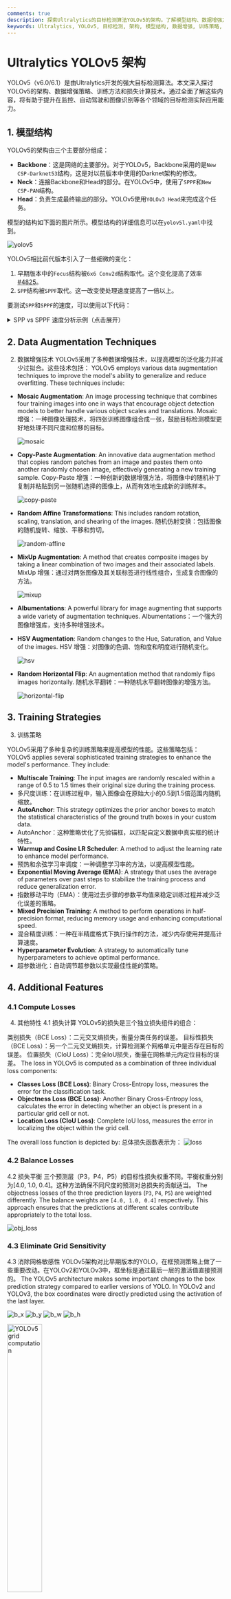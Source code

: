 ```yaml
---
comments: true
description: 探索Ultralytics的目标检测算法YOLOv5的架构。了解模型结构、数据增强方法、训练策略和损失计算技术。
keywords: Ultralytics, YOLOv5, 目标检测, 架构, 模型结构, 数据增强, 训练策略, 损失计算
---
```


# Ultralytics YOLOv5 架构

YOLOv5（v6.0/6.1）是由Ultralytics开发的强大目标检测算法。本文深入探讨YOLOv5的架构、数据增强策略、训练方法和损失计算技术。通过全面了解这些内容，将有助于提升在监控、自动驾驶和图像识别等各个领域的目标检测实际应用能力。

## 1. 模型结构

YOLOv5的架构由三个主要部分组成：

- **Backbone**：这是网络的主要部分。对于YOLOv5，Backbone采用的是`New CSP-Darknet53`结构，这是对以前版本中使用的Darknet架构的修改。
- **Neck**：连接Backbone和Head的部分。在YOLOv5中，使用了`SPPF`和`New CSP-PAN`结构。
- **Head**：负责生成最终输出的部分。YOLOv5使用`YOLOv3 Head`来完成这个任务。

模型的结构如下面的图片所示。模型结构的详细信息可以在`yolov5l.yaml`中找到。

![yolov5](https://user-images.githubusercontent.com/31005897/172404576-c260dcf9-76bb-4bc8-b6a9-f2d987792583.png)

YOLOv5相比前代版本引入了一些细微的变化：

1. 早期版本中的`Focus`结构被`6x6 Conv2d`结构取代。这个变化提高了效率[#4825](https://github.com/ultralytics/yolov5/issues/4825)。
2. `SPP`结构被`SPPF`取代。这一改变使处理速度提高了一倍以上。

要测试`SPP`和`SPPF`的速度，可以使用以下代码：

<details>
<summary>SPP vs SPPF 速度分析示例（点击展开）</summary>

```python
import time
import torch
import torch.nn as nn


class SPP(nn.Module):
    def __init__(self):
        """初始化具有三种不同大小最大池化层的SPP模块。"""
        super().__init__()
        self.maxpool1 = nn.MaxPool2d(5, 1, padding=2)
        self.maxpool2 = nn.MaxPool2d(9, 1, padding=4)
        self.maxpool3 = nn.MaxPool2d(13, 1, padding=6)

    def forward(self, x):
        """对输入`x`应用三个最大池化层，并沿通道维度连接结果。"""
        o1 = self.maxpool1(x)
        o2 = self.maxpool2(x)
        o3 = self.maxpool3(x)
        return torch.cat([x, o1, o2, o3], dim=1)


class SPPF(nn.Module):
    def __init__(self):
        """初始化具有特定配置的MaxPool2d层的SPPF模块。"""
        super().__init__()
        self.maxpool = nn.MaxPool2d(5, 1, padding=2)

    def forward(self, x):
        """应用顺序最大池化，并与输入张量连接结果；期望输入张量x的任何形状。"""
        o1 = self.maxpool(x)
        o2 = self.maxpool(o1)
        o3 = self.maxpool(o2)
        return torch.cat([x, o1, o2, o3], dim=1)


def main():
    """比较SPP和SPPF在随机张量(8, 32, 16, 16)上的输出和性能。"""
    input_tensor = torch.rand(8, 32, 16, 16)
    spp = SPP()
    sppf = SPPF()
    output1 = spp(input_tensor)
    output2 = sppf(input_tensor)

    print(torch.equal(output1, output2))

    t_start = time.time()
    for _ in range(100):
        spp(input_tensor)
    print(f"SPP time: {time.time() - t_start}")

    t_start = time.time()
    for _ in range(100):
        sppf(input_tensor)
    print(f"SPPF time: {time.time() - t_start}")


if __name__ == '__main__':
    main()

```

result:

```
True
SPP time: 0.5373051166534424
SPPF time: 0.20780706405639648
```

</details>

## 2. Data Augmentation Techniques
2. 数据增强技术
YOLOv5采用了多种数据增强技术，以提高模型的泛化能力并减少过拟合。这些技术包括：
YOLOv5 employs various data augmentation techniques to improve the model's ability to generalize and reduce overfitting. These techniques include:

- **Mosaic Augmentation**: An image processing technique that combines four training images into one in ways that encourage object detection models to better handle various object scales and translations.
Mosaic 增强：一种图像处理技术，将四张训练图像组合成一张，鼓励目标检测模型更好地处理不同尺度和位移的目标。

  ![mosaic](https://user-images.githubusercontent.com/31005897/159109235-c7aad8f2-1d4f-41f9-8d5f-b2fde6f2885e.png)

- **Copy-Paste Augmentation**: An innovative data augmentation method that copies random patches from an image and pastes them onto another randomly chosen image, effectively generating a new training sample.
Copy-Paste 增强：一种创新的数据增强方法，将图像中的随机补丁复制并粘贴到另一张随机选择的图像上，从而有效地生成新的训练样本。

  ![copy-paste](https://user-images.githubusercontent.com/31005897/159116277-91b45033-6bec-4f82-afc4-41138866628e.png)

- **Random Affine Transformations**: This includes random rotation, scaling, translation, and shearing of the images.
随机仿射变换：包括图像的随机旋转、缩放、平移和剪切。

  ![random-affine](https://user-images.githubusercontent.com/31005897/159109326-45cd5acb-14fa-43e7-9235-0f21b0021c7d.png)

- **MixUp Augmentation**: A method that creates composite images by taking a linear combination of two images and their associated labels.
MixUp 增强：通过对两张图像及其关联标签进行线性组合，生成复合图像的方法。

  ![mixup](https://user-images.githubusercontent.com/31005897/159109361-3b24333b-f481-478b-ae00-df7838f0b5cd.png)

- **Albumentations**: A powerful library for image augmenting that supports a wide variety of augmentation techniques.
Albumentations：一个强大的图像增强库，支持多种增强技术。

- **HSV Augmentation**: Random changes to the Hue, Saturation, and Value of the images.
HSV 增强：对图像的色调、饱和度和明度进行随机变化。

  ![hsv](https://user-images.githubusercontent.com/31005897/159109407-83d100ba-1aba-4f4b-aa03-4f048f815981.png)

- **Random Horizontal Flip**: An augmentation method that randomly flips images horizontally.
随机水平翻转：一种随机水平翻转图像的增强方法。

  ![horizontal-flip](https://user-images.githubusercontent.com/31005897/159109429-0d44619a-a76a-49eb-bfc0-6709860c043e.png)

## 3. Training Strategies
3. 训练策略
   
YOLOv5采用了多种复杂的训练策略来提高模型的性能。这些策略包括：
YOLOv5 applies several sophisticated training strategies to enhance the model's performance. They include:

- **Multiscale Training**: The input images are randomly rescaled within a range of 0.5 to 1.5 times their original size during the training process.
- 多尺度训练：在训练过程中，输入图像会在原始大小的0.5到1.5倍范围内随机缩放。
- **AutoAnchor**: This strategy optimizes the prior anchor boxes to match the statistical characteristics of the ground truth boxes in your custom data.
- AutoAnchor：这种策略优化了先验锚框，以匹配自定义数据中真实框的统计特性。
- **Warmup and Cosine LR Scheduler**: A method to adjust the learning rate to enhance model performance.
- 预热和余弦学习率调度：一种调整学习率的方法，以提高模型性能。
- **Exponential Moving Average (EMA)**: A strategy that uses the average of parameters over past steps to stabilize the training process and reduce generalization error.
- 指数移动平均（EMA）：使用过去步骤的参数平均值来稳定训练过程并减少泛化误差的策略。
- **Mixed Precision Training**: A method to perform operations in half-precision format, reducing memory usage and enhancing computational speed.
- 混合精度训练：一种在半精度格式下执行操作的方法，减少内存使用并提高计算速度。
- **Hyperparameter Evolution**: A strategy to automatically tune hyperparameters to achieve optimal performance.
- 超参数进化：自动调节超参数以实现最佳性能的策略。

## 4. Additional Features

### 4.1 Compute Losses
4. 其他特性
4.1 损失计算
YOLOv5的损失是三个独立损失组件的组合：

类别损失（BCE Loss）：二元交叉熵损失，衡量分类任务的误差。
目标性损失（BCE Loss）：另一个二元交叉熵损失，计算检测某个网格单元中是否存在目标的误差。
位置损失（CIoU Loss）：完全IoU损失，衡量在网格单元内定位目标的误差。
The loss in YOLOv5 is computed as a combination of three individual loss components:

- **Classes Loss (BCE Loss)**: Binary Cross-Entropy loss, measures the error for the classification task.
- **Objectness Loss (BCE Loss)**: Another Binary Cross-Entropy loss, calculates the error in detecting whether an object is present in a particular grid cell or not.
- **Location Loss (CIoU Loss)**: Complete IoU loss, measures the error in localizing the object within the grid cell.

The overall loss function is depicted by:
总体损失函数表示为：
![loss](https://latex.codecogs.com/svg.image?Loss=\lambda_1L_{cls}+\lambda_2L_{obj}+\lambda_3L_{loc})

### 4.2 Balance Losses
4.2 损失平衡
三个预测层（P3，P4，P5）的目标性损失权重不同。平衡权重分别为[4.0, 1.0, 0.4]。这种方法确保不同尺度的预测对总损失的贡献适当。
The objectness losses of the three prediction layers (`P3`, `P4`, `P5`) are weighted differently. The balance weights are `[4.0, 1.0, 0.4]` respectively. This approach ensures that the predictions at different scales contribute appropriately to the total loss.

![obj_loss](https://latex.codecogs.com/svg.image?L_{obj}=4.0\cdot&space;L_{obj}^{small}+1.0\cdot&space;L_{obj}^{medium}+0.4\cdot&space;L_{obj}^{large})

### 4.3 Eliminate Grid Sensitivity
4.3 消除网格敏感性
YOLOv5架构对比早期版本的YOLO，在框预测策略上做了一些重要改动。在YOLOv2和YOLOv3中，框坐标是通过最后一层的激活值直接预测的。
The YOLOv5 architecture makes some important changes to the box prediction strategy compared to earlier versions of YOLO. In YOLOv2 and YOLOv3, the box coordinates were directly predicted using the activation of the last layer.

![b_x](<https://latex.codecogs.com/svg.image?b_x=\sigma(t_x)+c_x>)
![b_y](<https://latex.codecogs.com/svg.image?b_y=\sigma(t_y)+c_y>)
![b_w](https://latex.codecogs.com/svg.image?b_w=p_w\cdot&space;e^{t_w})
![b_h](https://latex.codecogs.com/svg.image?b_h=p_h\cdot&space;e^{t_h})

<img src="https://user-images.githubusercontent.com/31005897/158508027-8bf63c28-8290-467b-8a3e-4ad09235001a.png#pic_center" width=40% alt="YOLOv5 grid computation">

However, in YOLOv5, the formula for predicting the box coordinates has been updated to reduce grid sensitivity and prevent the model from predicting unbounded box dimensions.
然而，在YOLOv5中，预测框坐标的公式进行了更新，以减少网格敏感性并防止模型预测无限制的框尺寸。

The revised formulas for calculating the predicted bounding box are as follows:
更新后的预测边界框公式如下：

![bx](<https://latex.codecogs.com/svg.image?b_x=(2\cdot\sigma(t_x)-0.5)+c_x>)
![by](<https://latex.codecogs.com/svg.image?b_y=(2\cdot\sigma(t_y)-0.5)+c_y>)
![bw](<https://latex.codecogs.com/svg.image?b_w=p_w\cdot(2\cdot\sigma(t_w))^2>)
![bh](<https://latex.codecogs.com/svg.image?b_h=p_h\cdot(2\cdot\sigma(t_h))^2>)

对比缩放前后的中心点偏移。中心点偏移范围从(0, 1)调整到(-0.5, 1.5)。因此，偏移可以很容易地得到0或1。
Compare the center point offset before and after scaling. The center point offset range is adjusted from (0, 1) to (-0.5, 1.5). Therefore, offset can easily get 0 or 1.

<img src="https://user-images.githubusercontent.com/31005897/158508052-c24bc5e8-05c1-4154-ac97-2e1ec71f582e.png#pic_center" width=40% alt="YOLOv5 grid scaling">
对比调整前后相对于锚框的高度和宽度缩放比。原始yolo/darknet框方程存在严重缺陷。宽度和高度完全不受限制，因为它们只是out=exp(in)，这很危险，可能导致梯度失控、不稳定性、NaN损失以及最终的训练。
Compare the height and width scaling ratio(relative to anchor) before and after adjustment. The original yolo/darknet box equations have a serious flaw. Width and Height are completely unbounded as they are simply out=exp(in), which is dangerous, as it can lead to runaway gradients, instabilities, NaN losses and ultimately a complete loss of training. [refer this issue](https://github.com/ultralytics/yolov5/issues/471#issuecomment-662009779)

<img src="https://user-images.githubusercontent.com/31005897/158508089-5ac0c7a3-6358-44b7-863e-a6e45babb842.png#pic_center" width=40% alt="YOLOv5 unbounded scaling">

### 4.4 构建目标

在YOLOv5中，构建目标过程对训练效率和模型准确性至关重要。它涉及将真实框分配到输出图中的适当网格单元，并与适当的锚框匹配。

此过程包括以下步骤：

- 计算真实框尺寸与每个锚模板尺寸的比率。

![rw](https://latex.codecogs.com/svg.image?r_w=w_{gt}/w_{at})

![rh](https://latex.codecogs.com/svg.image?r_h=h_{gt}/h_{at})

![rwmax](<https://latex.codecogs.com/svg.image?r_w^{max}=max(r_w,1/r_w)>)

![rhmax](<https://latex.codecogs.com/svg.image?r_h^{max}=max(r_h,1/r_h)>)

![rmax](<https://latex.codecogs.com/svg.image?r^{max}=max(r_w^{max},r_h^{max})>)

![match](https://latex.codecogs.com/svg.image?r^{max}<{\rm&space;anchor_t})

<img src="https://user-images.githubusercontent.com/31005897/158508119-fbb2e483-7b8c-4975-8e1f-f510d367f8ff.png#pic_center" width=70% alt="YOLOv5 IoU computation">

- 如果计算的比率在阈值范围内，则将真实框与相应的锚框匹配。

<img src="https://user-images.githubusercontent.com/31005897/158508771-b6e7cab4-8de6-47f9-9abf-cdf14c275dfe.png#pic_center" width=70% alt="YOLOv5 grid overlap">

- 将匹配的锚框分配到适当的单元中，考虑到修订后的中心点偏移，一个真实框可以分配给多个锚框。由于中心点偏移范围从(0, 1)调整到(-0.5, 1.5)，真实框可以分配给更多的锚框。

<img src="https://user-images.githubusercontent.com/31005897/158508139-9db4e8c2-cf96-47e0-bc80-35d11512f296.png#pic_center" width=70% alt="YOLOv5 anchor selection">

通过这种方式，构建目标过程确保每个真实对象在训练过程中正确分配和匹配，从而使YOLOv5更有效地学习目标检测任务。

## 结论

总之，YOLOv5在实时目标检测模型的发展中迈出了重要一步。通过引入各种新特性、增强功能和训练策略，它在性能和效率方面超越了YOLO家族的以前版本。

YOLOv5的主要增强包括使用动态架构、广泛的数据增强技术、创新的训练策略，以及计算损失和构建目标过程中的重要调整。所有这些创新显著提高了目标检测的准确性和效率，同时保持了YOLO模型的高速特性。

